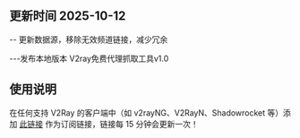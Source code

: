 <!-- USAGE -->
## 更新时间 2025-10-12

-- 更新数据源，移除无效频道链接，减少冗余 

---发布本地版本 V2ray免费代理抓取工具v1.0

## 使用说明
在任何支持 V2Ray 的客户端中（如 v2rayNG、V2RayN、Shadowrocket 等）添加 [此链接](https://gh-proxy.com/raw.githubusercontent.com/bin1site1/V2rayFree/refs/heads/main/config.txt) 作为订阅链接，链接每 15 分钟会更新一次！

